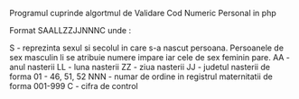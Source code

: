 Programul cuprinde algortmul de Validare Cod Numeric Personal in php

Format SAALLZZJJNNNC unde :

S - reprezinta sexul si secolul in care s-a nascut persoana. Persoanele de sex masculin li se atribuie numere impare iar cele de sex feminin pare.
AA - anul nasterii
LL - luna nasterii
ZZ - ziua nasterii
JJ - judetul nasterii de forma 01 - 46, 51, 52
NNN - numar de ordine in registrul maternitatii de forma 001-999
C - cifra de control 
